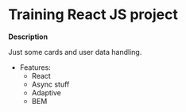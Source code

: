 # Training React JS project


**Description**

Just some cards and user data handling.

+ Features:
  + React
  + Async stuff
  + Adaptive
  + BEM
